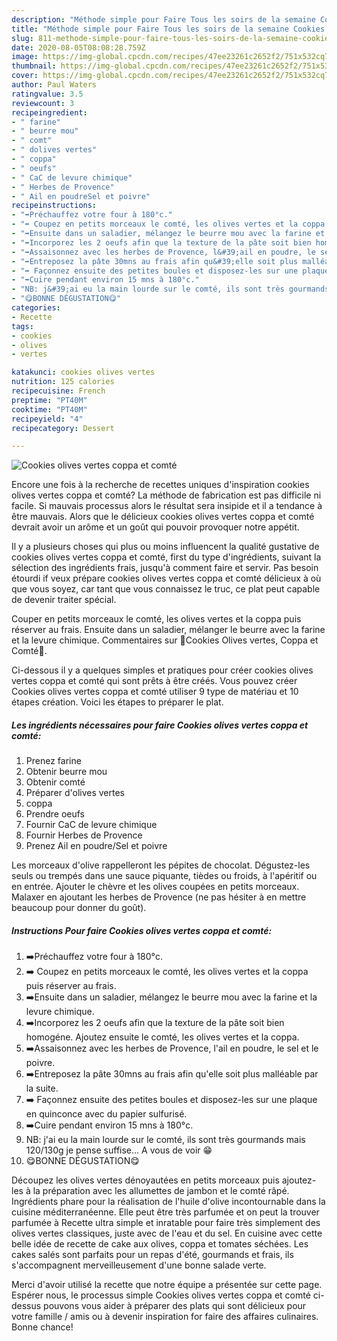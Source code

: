```yaml
---
description: "Méthode simple pour Faire Tous les soirs de la semaine Cookies olives vertes coppa et comté"
title: "Méthode simple pour Faire Tous les soirs de la semaine Cookies olives vertes coppa et comté"
slug: 811-methode-simple-pour-faire-tous-les-soirs-de-la-semaine-cookies-olives-vertes-coppa-et-comte
date: 2020-08-05T08:08:28.759Z
image: https://img-global.cpcdn.com/recipes/47ee23261c2652f2/751x532cq70/cookies-olives-vertes-coppa-et-comte-photo-principale-de-la-recette.jpg
thumbnail: https://img-global.cpcdn.com/recipes/47ee23261c2652f2/751x532cq70/cookies-olives-vertes-coppa-et-comte-photo-principale-de-la-recette.jpg
cover: https://img-global.cpcdn.com/recipes/47ee23261c2652f2/751x532cq70/cookies-olives-vertes-coppa-et-comte-photo-principale-de-la-recette.jpg
author: Paul Waters
ratingvalue: 3.5
reviewcount: 3
recipeingredient:
- " farine"
- " beurre mou"
- " comt"
- " dolives vertes"
- " coppa"
- " oeufs"
- " CaC de levure chimique"
- " Herbes de Provence"
- " Ail en poudreSel et poivre"
recipeinstructions:
- "➡️Préchauffez votre four à 180°c."
- "➡️ Coupez en petits morceaux le comté, les olives vertes et la coppa puis réserver au frais."
- "➡️Ensuite dans un saladier, mélangez le beurre mou avec la farine et la levure chimique."
- "➡️Incorporez les 2 oeufs afin que la texture de la pâte soit bien homogéne. Ajoutez ensuite le comté, les olives vertes et la coppa."
- "➡️Assaisonnez avec les herbes de Provence, l&#39;ail en poudre, le sel et le poivre."
- "➡️Entreposez la pâte 30mns au frais afin qu&#39;elle soit plus malléable par la suite."
- "➡️ Façonnez ensuite des petites boules et disposez-les sur une plaque en quinconce avec du papier sulfurisé."
- "➡️Cuire pendant environ 15 mns à 180°c."
- "NB: j&#39;ai eu la main lourde sur le comté, ils sont très gourmands mais 120/130g je pense suffise... A vous de voir 😁"
- "😋BONNE DÉGUSTATION😋"
categories:
- Recette
tags:
- cookies
- olives
- vertes

katakunci: cookies olives vertes 
nutrition: 125 calories
recipecuisine: French
preptime: "PT40M"
cooktime: "PT40M"
recipeyield: "4"
recipecategory: Dessert

---
```



![Cookies olives vertes coppa et comté](https://img-global.cpcdn.com/recipes/47ee23261c2652f2/751x532cq70/cookies-olives-vertes-coppa-et-comte-photo-principale-de-la-recette.jpg)

Encore une fois à la recherche de recettes uniques d'inspiration cookies olives vertes coppa et comté? La méthode de fabrication est pas difficile ni facile. Si mauvais processus alors le résultat sera insipide et il a tendance à être mauvais. Alors que le délicieux cookies olives vertes coppa et comté devrait avoir un arôme et un goût qui pouvoir provoquer notre appétit.

Il y a plusieurs choses qui plus ou moins influencent la qualité gustative de cookies olives vertes coppa et comté, first du type d'ingrédients, suivant la sélection des ingrédients frais, jusqu'à comment faire et servir. Pas besoin étourdi if veux prépare cookies olives vertes coppa et comté délicieux à où que vous soyez, car tant que vous connaissez le truc, ce plat peut capable de devenir traiter spécial.

Couper en petits morceaux le comté, les olives vertes et la coppa puis réserver au frais. Ensuite dans un saladier, mélanger le beurre avec la farine et la levure chimique. Commentaires sur 🍪Cookies Olives vertes, Coppa et Comté🍪.


Ci-dessous il y a quelques simples et pratiques pour créer cookies olives vertes coppa et comté qui sont prêts à être créés. Vous pouvez créer Cookies olives vertes coppa et comté utiliser 9 type de matériau et 10 étapes création. Voici les étapes to préparer le plat.

<!--inarticleads1-->

##### Les ingrédients nécessaires pour faire Cookies olives vertes coppa et comté:

1. Prenez  farine
1. Obtenir  beurre mou
1. Obtenir  comté
1. Préparer  d&#39;olives vertes
1.   coppa
1. Prendre  oeufs
1. Fournir  CaC de levure chimique
1. Fournir  Herbes de Provence
1. Prenez  Ail en poudre/Sel et poivre


Les morceaux d&#39;olive rappelleront les pépites de chocolat. Dégustez-les seuls ou trempés dans une sauce piquante, tièdes ou froids, à l&#39;apéritif ou en entrée. Ajouter le chèvre et les olives coupées en petits morceaux. Malaxer en ajoutant les herbes de Provence (ne pas hésiter à en mettre beaucoup pour donner du goût). 

<!--inarticleads2-->

##### Instructions Pour faire Cookies olives vertes coppa et comté:

1. ➡️Préchauffez votre four à 180°c.
1. ➡️ Coupez en petits morceaux le comté, les olives vertes et la coppa puis réserver au frais.
1. ➡️Ensuite dans un saladier, mélangez le beurre mou avec la farine et la levure chimique.
1. ➡️Incorporez les 2 oeufs afin que la texture de la pâte soit bien homogéne. Ajoutez ensuite le comté, les olives vertes et la coppa.
1. ➡️Assaisonnez avec les herbes de Provence, l&#39;ail en poudre, le sel et le poivre.
1. ➡️Entreposez la pâte 30mns au frais afin qu&#39;elle soit plus malléable par la suite.
1. ➡️ Façonnez ensuite des petites boules et disposez-les sur une plaque en quinconce avec du papier sulfurisé.
1. ➡️Cuire pendant environ 15 mns à 180°c.
1. NB: j&#39;ai eu la main lourde sur le comté, ils sont très gourmands mais 120/130g je pense suffise... A vous de voir 😁
1. 😋BONNE DÉGUSTATION😋


Découpez les olives vertes dénoyautées en petits morceaux puis ajoutez-les à la préparation avec les allumettes de jambon et le comté râpé. Ingrédients phare pour la réalisation de l&#39;huile d&#39;olive incontournable dans la cuisine méditerranéenne. Elle peut être très parfumée et on peut la trouver parfumée à Recette ultra simple et inratable pour faire très simplement des olives vertes classiques, juste avec de l&#39;eau et du sel. En cuisine avec cette belle idée de recette de cake aux olives, coppa et tomates séchées. Les cakes salés sont parfaits pour un repas d&#39;été, gourmands et frais, ils s&#39;accompagnent merveilleusement d&#39;une bonne salade verte. 


Merci d'avoir utilisé la recette que notre équipe a présentée sur cette page. Espérer nous, le processus simple Cookies olives vertes coppa et comté ci-dessus pouvons vous aider à préparer des plats qui sont délicieux pour votre famille / amis ou à devenir inspiration for faire des affaires culinaires. Bonne chance!
